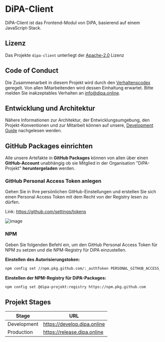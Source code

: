 # DiPA-Client

DiPA-Client ist das Frontend-Modul von DiPA, basierend auf einem JavaScript-Stack.

## Lizenz

Das Projekte `dipa-client` unterliegt der [Apache-2.0](https://www.apache.org/licenses/LICENSE-2.0) Lizenz

## Code of Conduct

Die Zusammenarbeit in diesem Projekt wird durch den
[Verhaltenscodex](https://github.com/DiPA-Projekt/contribution/blob/master/CODE_OF_CONDUCT.md) geregelt. Von
allen Mitarbeitenden wird dessen Einhaltung erwartet. Bitte melden Sie inakzeptables Verhalten an info@dipa.online.

## Entwicklung und Architektur

Nähere Informationen zur Architektur, der Entwicklungsumgebung, den Projekt-Konventionen und zur Mitarbeit können
auf unsere, [Development Guide](DEVELOPMENT.md) nachgelesen werden.

## GitHub Packages einrichten

Alle unsere Artefakte in **GitHub Packages** können von allen über einen **GitHub-Account** unabhängig ob sie Mitglied in der Organisation "DiPA-Projekt" **heruntergeladen** werden.

### GitHub Personal Access Token anlegen

Gehen Sie in Ihre persönlichen GitHub-Einstellungen und erstellen Sie sich einen Personal Access Token mit dem Recht von der Registry lesen zu dürfen.

Link: https://github.com/settings/tokens

![image](https://user-images.githubusercontent.com/6279703/111908499-cb273980-8a59-11eb-85d5-5630c5c8e4bd.png)

### NPM

Geben Sie folgenden Befehl ein, um den GitHub Personal Access Token für NPM zu setzen und die NPM-Registry für DiPA einzustellen.

**Einstellen des Autorisierungstoken:**
```bash
npm config set //npm.pkg.github.com/:_authToken PERSONAL_GITHUB_ACCESS_TOKEN
```

**Einstellen der NPM-Registry für DiPA-Packages:**
```bash
npm config set @dipa-projekt:registry https://npm.pkg.github.com
```

## Projekt Stages

| Stage       | URL                         |
| ----------- | --------------------------- |
| Development | https://develop.dipa.online |
| Production  | https://release.dipa.online |